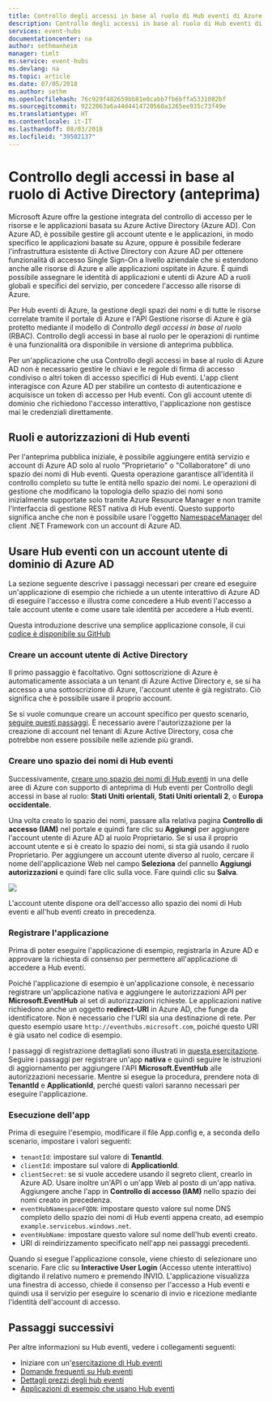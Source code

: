 ```yaml
---
title: Controllo degli accessi in base al ruolo di Hub eventi di Azure (anteprima) | Microsoft Docs
description: Controllo degli accessi in base al ruolo di Hub eventi di Azure
services: event-hubs
documentationcenter: na
author: sethmanheim
manager: timlt
ms.service: event-hubs
ms.devlang: na
ms.topic: article
ms.date: 07/05/2018
ms.author: sethm
ms.openlocfilehash: 76c929f482659bb81e0cabb7fb6bffa5331082bf
ms.sourcegitcommit: 9222063a6a44d4414720560a1265ee935c73f49e
ms.translationtype: HT
ms.contentlocale: it-IT
ms.lasthandoff: 08/03/2018
ms.locfileid: "39502137"
---
```

# <a name="active-directory-role-based-access-control-preview"></a>Controllo degli accessi in base al ruolo di Active Directory (anteprima)

Microsoft Azure offre la gestione integrata del controllo di accesso per le risorse e le applicazioni basata su Azure Active Directory (Azure AD). Con Azure AD, è possibile gestire gli account utente e le applicazioni, in modo specifico le applicazioni basate su Azure, oppure è possibile federare l'infrastruttura esistente di Active Directory con Azure AD per ottenere funzionalità di accesso Single Sign-On a livello aziendale che si estendono anche alle risorse di Azure e alle applicazioni ospitate in Azure. È quindi possibile assegnare le identità di applicazioni e utenti di Azure AD a ruoli globali e specifici del servizio, per concedere l'accesso alle risorse di Azure.

Per Hub eventi di Azure, la gestione degli spazi dei nomi e di tutte le risorse correlate tramite il portale di Azure e l'API Gestione risorse di Azure è già protetto mediante il modello di *Controllo degli accessi in base al ruolo* (RBAC). Controllo degli accessi in base al ruolo per le operazioni di runtime è una funzionalità ora disponibile in versione di anteprima pubblica. 

Per un'applicazione che usa Controllo degli accessi in base al ruolo di Azure AD non è necessario gestire le chiavi e le regole di firma di accesso condiviso o altri token di accesso specifici di Hub eventi. L'app client interagisce con Azure AD per stabilire un contesto di autenticazione e acquisisce un token di accesso per Hub eventi. Con gli account utente di dominio che richiedono l'accesso interattivo, l'applicazione non gestisce mai le credenziali direttamente.

## <a name="event-hubs-roles-and-permissions"></a>Ruoli e autorizzazioni di Hub eventi

Per l'anteprima pubblica iniziale, è possibile aggiungere entità servizio e account di Azure AD solo al ruolo "Proprietario" o "Collaboratore" di uno spazio dei nomi di Hub eventi. Questa operazione garantisce all'identità il controllo completo su tutte le entità nello spazio dei nomi. Le operazioni di gestione che modificano la topologia dello spazio dei nomi sono inizialmente supportate solo tramite Azure Resource Manager e non tramite l'interfaccia di gestione REST nativa di Hub eventi. Questo supporto significa anche che non è possibile usare l'oggetto [NamespaceManager](/dotnet/api/microsoft.servicebus.namespacemanager) del client .NET Framework con un account di Azure AD.  

## <a name="use-event-hubs-with-an-azure-ad-domain-user-account"></a>Usare Hub eventi con un account utente di dominio di Azure AD

La sezione seguente descrive i passaggi necessari per creare ed eseguire un'applicazione di esempio che richiede a un utente interattivo di Azure AD di eseguire l'accesso e illustra come concedere a Hub eventi l'accesso a tale account utente e come usare tale identità per accedere a Hub eventi. 

Questa introduzione descrive una semplice applicazione console, il cui [codice è disponibile su GitHub](https://github.com/Azure/azure-event-hubs/tree/master/samples/DotNet/Rbac/EventHubsSenderReceiverRbac/)

### <a name="create-an-active-directory-user-account"></a>Creare un account utente di Active Directory

Il primo passaggio è facoltativo. Ogni sottoscrizione di Azure è automaticamente associata a un tenant di Azure Active Directory e, se si ha accesso a una sottoscrizione di Azure, l'account utente è già registrato. Ciò significa che è possibile usare il proprio account. 

Se si vuole comunque creare un account specifico per questo scenario, [seguire questi passaggi](../automation/automation-create-aduser-account.md). È necessario avere l'autorizzazione per la creazione di account nel tenant di Azure Active Directory, cosa che potrebbe non essere possibile nelle aziende più grandi.

### <a name="create-an-event-hubs-namespace"></a>Creare uno spazio dei nomi di Hub eventi

Successivamente, [creare uno spazio dei nomi di Hub eventi](event-hubs-create.md) in una delle aree di Azure con supporto di anteprima di Hub eventi per Controllo degli accessi in base al ruolo: **Stati Uniti orientali**, **Stati Uniti orientali 2**, o **Europa occidentale**. 

Una volta creato lo spazio dei nomi, passare alla relativa pagina **Controllo di accesso (IAM)** nel portale e quindi fare clic su **Aggiungi** per aggiungere l'account utente di Azure AD al ruolo Proprietario. Se si usa il proprio account utente e si è creato lo spazio dei nomi, si sta già usando il ruolo Proprietario. Per aggiungere un account utente diverso al ruolo, cercare il nome dell'applicazione Web nel campo **Seleziona** del pannello **Aggiungi autorizzazioni** e quindi fare clic sulla voce. Fare quindi clic su **Salva**.
 
![](./media/event-hubs-role-based-access-control/rbac1.PNG)

L'account utente dispone ora dell'accesso allo spazio dei nomi di Hub eventi e all'hub eventi creato in precedenza.
 
### <a name="register-the-application"></a>Registrare l'applicazione

Prima di poter eseguire l'applicazione di esempio, registrarla in Azure AD e approvare la richiesta di consenso per permettere all'applicazione di accedere a Hub eventi. 

Poiché l'applicazione di esempio è un'applicazione console, è necessario registrare un'applicazione nativa e aggiungere le autorizzazioni API per **Microsoft.EventHub** al set di autorizzazioni richieste. Le applicazioni native richiedono anche un oggetto **redirect-URI** in Azure AD, che funge da identificatore. Non è necessario che l'URI sia una destinazione di rete. Per questo esempio usare `http://eventhubs.microsoft.com`, poiché questo URI è già usato nel codice di esempio.

I passaggi di registrazione dettagliati sono illustrati in [questa esercitazione](../active-directory/develop/quickstart-v1-integrate-apps-with-azure-ad.md). Seguire i passaggi per registrare un'app **nativa** e quindi seguire le istruzioni di aggiornamento per aggiungere l'API **Microsoft.EventHub** alle autorizzazioni necessarie. Mentre si esegue la procedura, prendere nota di **TenantId** e **ApplicationId**, perché questi valori saranno necessari per eseguire l'applicazione.

### <a name="run-the-app"></a>Esecuzione dell'app

Prima di eseguire l'esempio, modificare il file App.config e, a seconda dello scenario, impostare i valori seguenti:

- `tenantId`: impostare sul valore di **TenantId**.
- `clientId`: impostare sul valore di **ApplicationId**. 
- `clientSecret`: se si vuole accedere usando il segreto client, crearlo in Azure AD. Usare inoltre un'API o un'app Web al posto di un'app nativa. Aggiungere anche l'app in **Controllo di accesso (IAM)** nello spazio dei nomi creato in precedenza.
- `eventHubNamespaceFQDN`: impostare questo valore sul nome DNS completo dello spazio dei nomi di Hub eventi appena creato, ad esempio `example.servicebus.windows.net`.
- `eventHubName`: impostare questo valore sul nome dell'hub eventi creato.
- URI di reindirizzamento specificato nell'app nei passaggi precedenti.
 
Quando si esegue l'applicazione console, viene chiesto di selezionare uno scenario. Fare clic su **Interactive User Login** (Accesso utente interattivo) digitando il relativo numero e premendo INVIO. L'applicazione visualizza una finestra di accesso, chiede il consenso per l'accesso a Hub eventi e quindi usa il servizio per eseguire lo scenario di invio e ricezione mediante l'identità dell'account di accesso.

## <a name="next-steps"></a>Passaggi successivi

Per altre informazioni su Hub eventi, vedere i collegamenti seguenti:

* Iniziare con un'[esercitazione di Hub eventi](event-hubs-dotnet-standard-getstarted-send.md)
* [Domande frequenti su Hub eventi](event-hubs-faq.md)
* [Dettagli prezzi degli hub eventi](https://azure.microsoft.com/pricing/details/event-hubs/)
* [Applicazioni di esempio che usano Hub eventi](https://github.com/Azure/azure-event-hubs/tree/master/samples)